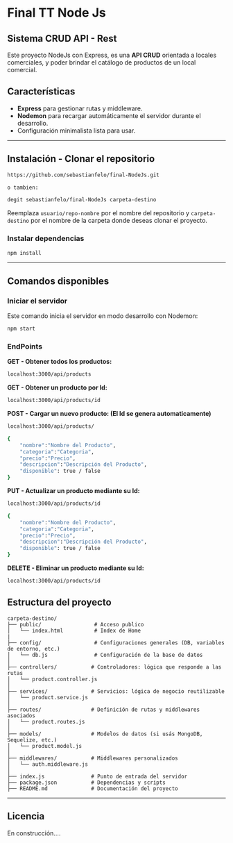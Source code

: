 # Final TT Node Js 

## Sistema CRUD API - Rest

Este proyecto NodeJs con Express, es una **API CRUD** orientada a locales comerciales, y poder brindar el catálogo de productos de un local comercial.


## Características

- **Express** para gestionar rutas y middleware.
- **Nodemon** para recargar automáticamente el servidor durante el desarrollo.
- Configuración minimalista lista para usar.

---

## Instalación - Clonar el repositorio

```bash
https://github.com/sebastianfelo/final-NodeJs.git

o tambien:

degit sebastianfelo/final-NodeJs carpeta-destino
```

Reemplaza `usuario/repo-nombre` por el nombre del repositorio y `carpeta-destino` por el nombre de la carpeta donde deseas clonar el proyecto.

### Instalar dependencias

```bash
npm install
```

---

## Comandos disponibles

### Iniciar el servidor

Este comando inicia el servidor en modo desarrollo con Nodemon:

```bash
npm start
```

### EndPoints

**GET - Obtener todos los productos:**

```bash
localhost:3000/api/products
```

**GET - Obtener un producto por Id:**

```bash
localhost:3000/api/products/id
```

**POST - Cargar un nuevo producto: (El Id se genera automaticamente)**

```bash
localhost:3000/api/products/

{
    "nombre":"Nombre del Producto",
    "categoria":"Categoria",
    "precio":"Precio",
    "descripcion":"Descripción del Producto",
    "disponible": true / false
}
```

**PUT - Actualizar un producto mediante su Id:**

```bash
localhost:3000/api/products/id

{
    "nombre":"Nombre del Producto",
    "categoria":"Categoria",
    "precio":"Precio",
    "descripcion":"Descripción del Producto",
    "disponible": true / false
}
```

**DELETE - Eliminar un producto mediante su Id:**

```bash
localhost:3000/api/products/id
```




## Estructura del proyecto
``` plaintext
carpeta-destino/
├── public/                 # Acceso publico
│   └── index.html          # Index de Home
|
├── config/                 # Configuraciones generales (DB, variables de entorno, etc.)
│   └── db.js               # Configuración de la base de datos
│
├── controllers/           # Controladores: lógica que responde a las rutas
│   └── product.controller.js
│
├── services/              # Servicios: lógica de negocio reutilizable
│   └── product.service.js
│
├── routes/                # Definición de rutas y middlewares asociados
│   └── product.routes.js
│
├── models/                # Modelos de datos (si usás MongoDB, Sequelize, etc.)
│   └── product.model.js
│
├── middlewares/           # Middlewares personalizados
│   └── auth.middleware.js
│
├── index.js               # Punto de entrada del servidor
├── package.json           # Dependencias y scripts
├── README.md              # Documentación del proyecto

```
---

## Licencia

En construcción....
